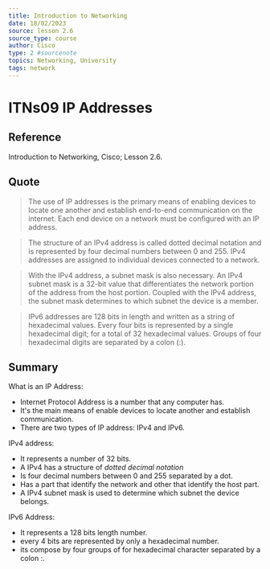 ```yaml
---
title: Introduction to Networking
date: 18/02/2023
source: lesson 2.6
source_type: course
author: Cisco
type: 2 #sourcenote
topics: Networking, University
tags: network
---
```

# ITNs09 IP Addresses

## **Reference**
Introduction to Networking, Cisco; Lesson 2.6.

## **Quote**
> The use of IP addresses is the primary means of enabling devices to locate one another and establish end-to-end communication on the internet. Each end device on a network must be configured with an IP address.

> The structure of an IPv4 address is called dotted decimal notation and is represented by four decimal numbers between 0 and 255. IPv4 addresses are assigned to individual devices connected to a network.

> With the IPv4 address, a subnet mask is also necessary. An IPv4 subnet mask is a 32-bit value that differentiates the network portion of the address from the host portion. Coupled with the IPv4 address, the subnet mask determines to which subnet the device is a member.

> IPv6 addresses are 128 bits in length and written as a string of hexadecimal values. Every four bits is represented by a single hexadecimal digit; for a total of 32 hexadecimal values. Groups of four hexadecimal digits are separated by a colon (:).

## **Summary**
What is an IP Address:
- Internet Protocol Address is a number that any computer has.
- It's the main means of enable devices to locate another and establish communication.
- There are two types of IP address: IPv4 and IPv6.

IPv4 address:
- It represents a number of 32 bits.
- A IPv4 has a structure of *dotted decimal notation*
- Is four decimal numbers between 0 and 255 separated by a dot.
- Has a part that identify the network and other that identify the host part. 
- A IPv4 subnet mask is used to determine which subnet the device belongs.

IPv6 Address:
- It represents a 128 bits length number.
- every 4 bits are represented by only a hexadecimal number.
- its compose by four groups of for hexadecimal character separated by a colon :.

